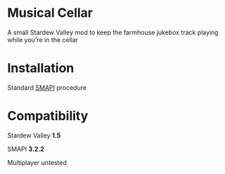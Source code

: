 # Musical Cellar

A small Stardew Valley mod to keep the farmhouse jukebox track playing while you're in the cellar

# Installation

Standard [SMAPI](https://github.com/Pathoschild/SMAPI) procedure

# Compatibility

Stardew Valley **1.5**

SMAPI **3.2.2**

Multiplayer untested